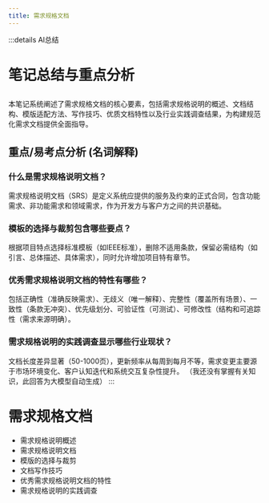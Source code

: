 ```yaml
---
title: 需求规格文档
---
```


:::details AI总结



# 笔记总结与重点分析
## 
本笔记系统阐述了需求规格文档的核心要素，包括需求规格说明的概述、文档结构、模版适配方法、写作技巧、优质文档特性以及行业实践调查结果，为构建规范化需求文档提供全面指导。

## 重点/易考点分析 (名词解释)

### 什么是需求规格说明文档？
需求规格说明文档（SRS）是定义系统应提供的服务及约束的正式合同，包含功能需求、非功能需求和领域需求，作为开发方与客户方之间的共识基础。

### 模板的选择与裁剪包含哪些要点？
根据项目特点选择标准模板（如IEEE标准），删除不适用条款，保留必需结构（如引言、总体描述、具体需求），同时允许增加项目特有章节。

### 优秀需求规格说明文档的特性有哪些？
包括正确性（准确反映需求）、无歧义（唯一解释）、完整性（覆盖所有场景）、一致性（条款无冲突）、优先级划分、可验证性（可测试）、可修改性（结构和可追踪性（需求来源明确）。

### 需求规格说明的实践调查显示哪些行业现状？
文档长度差异显著（50-1000页），更新频率从每周到每月不等，需求变更主要源于市场环境变化、客户认知迭代和系统交互复杂性提升。
（我还没有掌握有关知识，此回答为大模型自动生成）
:::
# 需求规格文档
- 需求规格说明概述
- 需求规格说明文档
- 模版的选择与裁剪
- 文档写作技巧
- 优秀需求规格说明文档的特性
- 需求规格说明的实践调查
